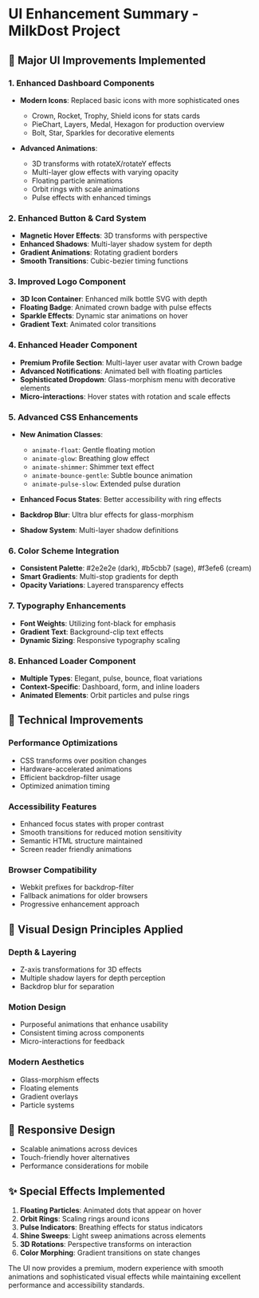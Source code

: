 # UI Enhancement Summary - MilkDost Project

## 🎨 Major UI Improvements Implemented

### 1. **Enhanced Dashboard Components**
- **Modern Icons**: Replaced basic icons with more sophisticated ones
  - Crown, Rocket, Trophy, Shield icons for stats cards
  - PieChart, Layers, Medal, Hexagon for production overview
  - Bolt, Star, Sparkles for decorative elements

- **Advanced Animations**:
  - 3D transforms with rotateX/rotateY effects
  - Multi-layer glow effects with varying opacity
  - Floating particle animations
  - Orbit rings with scale animations
  - Pulse effects with enhanced timings

### 2. **Enhanced Button & Card System**
- **Magnetic Hover Effects**: 3D transforms with perspective
- **Enhanced Shadows**: Multi-layer shadow system for depth
- **Gradient Animations**: Rotating gradient borders
- **Smooth Transitions**: Cubic-bezier timing functions

### 3. **Improved Logo Component**
- **3D Icon Container**: Enhanced milk bottle SVG with depth
- **Floating Badge**: Animated crown badge with pulse effects
- **Sparkle Effects**: Dynamic star animations on hover
- **Gradient Text**: Animated color transitions

### 4. **Enhanced Header Component**
- **Premium Profile Section**: Multi-layer user avatar with Crown badge
- **Advanced Notifications**: Animated bell with floating particles
- **Sophisticated Dropdown**: Glass-morphism menu with decorative elements
- **Micro-interactions**: Hover states with rotation and scale effects

### 5. **Advanced CSS Enhancements**
- **New Animation Classes**:
  - `animate-float`: Gentle floating motion
  - `animate-glow`: Breathing glow effect
  - `animate-shimmer`: Shimmer text effect
  - `animate-bounce-gentle`: Subtle bounce animation
  - `animate-pulse-slow`: Extended pulse duration

- **Enhanced Focus States**: Better accessibility with ring effects
- **Backdrop Blur**: Ultra blur effects for glass-morphism
- **Shadow System**: Multi-layer shadow definitions

### 6. **Color Scheme Integration**
- **Consistent Palette**: #2e2e2e (dark), #b5cbb7 (sage), #f3efe6 (cream)
- **Smart Gradients**: Multi-stop gradients for depth
- **Opacity Variations**: Layered transparency effects

### 7. **Typography Enhancements**
- **Font Weights**: Utilizing font-black for emphasis
- **Gradient Text**: Background-clip text effects
- **Dynamic Sizing**: Responsive typography scaling

### 8. **Enhanced Loader Component**
- **Multiple Types**: Elegant, pulse, bounce, float variations
- **Context-Specific**: Dashboard, form, and inline loaders
- **Animated Elements**: Orbit particles and pulse rings

## 🚀 Technical Improvements

### **Performance Optimizations**
- CSS transforms over position changes
- Hardware-accelerated animations
- Efficient backdrop-filter usage
- Optimized animation timing

### **Accessibility Features**
- Enhanced focus states with proper contrast
- Smooth transitions for reduced motion sensitivity
- Semantic HTML structure maintained
- Screen reader friendly animations

### **Browser Compatibility**
- Webkit prefixes for backdrop-filter
- Fallback animations for older browsers
- Progressive enhancement approach

## 🎯 Visual Design Principles Applied

### **Depth & Layering**
- Z-axis transformations for 3D effects
- Multiple shadow layers for depth perception
- Backdrop blur for separation

### **Motion Design**
- Purposeful animations that enhance usability
- Consistent timing across components
- Micro-interactions for feedback

### **Modern Aesthetics**
- Glass-morphism effects
- Floating elements
- Gradient overlays
- Particle systems

## 📱 Responsive Design
- Scalable animations across devices
- Touch-friendly hover alternatives
- Performance considerations for mobile

## ✨ Special Effects Implemented

1. **Floating Particles**: Animated dots that appear on hover
2. **Orbit Rings**: Scaling rings around icons
3. **Pulse Indicators**: Breathing effects for status indicators
4. **Shine Sweeps**: Light sweep animations across elements
5. **3D Rotations**: Perspective transforms on interaction
6. **Color Morphing**: Gradient transitions on state changes

The UI now provides a premium, modern experience with smooth animations and sophisticated visual effects while maintaining excellent performance and accessibility standards.
